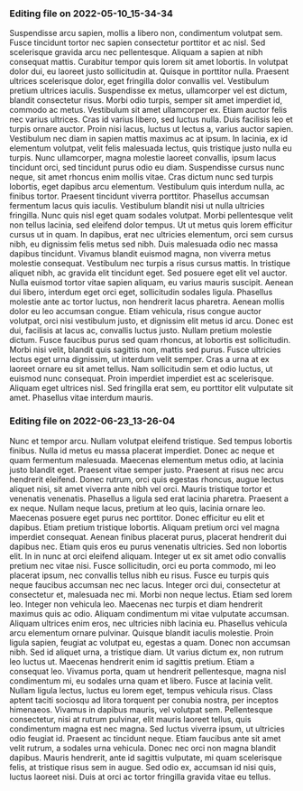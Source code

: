 

### Editing file on 2022-05-10_15-34-34

Suspendisse arcu sapien, mollis a libero non, condimentum volutpat sem. Fusce tincidunt tortor nec sapien consectetur porttitor et ac nisl. Sed scelerisque gravida arcu nec pellentesque. Aliquam a sapien at nibh consequat mattis. Curabitur tempor quis lorem sit amet lobortis. In volutpat dolor dui, eu laoreet justo sollicitudin at. Quisque in porttitor nulla. Praesent ultrices scelerisque dolor, eget fringilla dolor convallis vel. Vestibulum pretium ultrices iaculis. Suspendisse ex metus, ullamcorper vel est dictum, blandit consectetur risus. Morbi odio turpis, semper sit amet imperdiet id, commodo ac metus. Vestibulum sit amet ullamcorper ex. Etiam auctor felis nec varius ultrices. Cras id varius libero, sed luctus nulla. Duis facilisis leo et turpis ornare auctor.
Proin nisi lacus, luctus ut lectus a, varius auctor sapien. Vestibulum nec diam in sapien mattis maximus ac at ipsum. In lacinia, ex id elementum volutpat, velit felis malesuada lectus, quis tristique justo nulla eu turpis. Nunc ullamcorper, magna molestie laoreet convallis, ipsum lacus tincidunt orci, sed tincidunt purus odio eu diam. Suspendisse cursus nunc neque, sit amet rhoncus enim mollis vitae. Cras dictum nunc sed turpis lobortis, eget dapibus arcu elementum. Vestibulum quis interdum nulla, ac finibus tortor.
Praesent tincidunt viverra porttitor. Phasellus accumsan fermentum lacus quis iaculis. Vestibulum blandit nisi ut nulla ultricies fringilla. Nunc quis nisl eget quam sodales volutpat. Morbi pellentesque velit non tellus lacinia, sed eleifend dolor tempus. Ut ut metus quis lorem efficitur cursus ut in quam. In dapibus, erat nec ultricies elementum, orci sem cursus nibh, eu dignissim felis metus sed nibh. Duis malesuada odio nec massa dapibus tincidunt. Vivamus blandit euismod magna, non viverra metus molestie consequat. Vestibulum nec turpis a risus cursus mattis. In tristique aliquet nibh, ac gravida elit tincidunt eget. Sed posuere eget elit vel auctor. Nulla euismod tortor vitae sapien aliquam, eu varius mauris suscipit.
Aenean dui libero, interdum eget orci eget, sollicitudin sodales ligula. Phasellus molestie ante ac tortor luctus, non hendrerit lacus pharetra. Aenean mollis dolor eu leo accumsan congue. Etiam vehicula, risus congue auctor volutpat, orci nisi vestibulum justo, et dignissim elit metus id arcu. Donec est dui, facilisis at lacus ac, convallis luctus justo. Nullam pretium molestie dictum. Fusce faucibus purus sed quam rhoncus, at lobortis est sollicitudin.
Morbi nisi velit, blandit quis sagittis non, mattis sed purus. Fusce ultricies lectus eget urna dignissim, ut interdum velit semper. Cras a urna at ex laoreet ornare eu sit amet tellus. Nam sollicitudin sem et odio luctus, ut euismod nunc consequat. Proin imperdiet imperdiet est ac scelerisque. Aliquam eget ultrices nisl. Sed fringilla erat sem, eu porttitor elit vulputate sit amet. Phasellus vitae interdum mauris.




### Editing file on 2022-06-23_13-26-04

Nunc et tempor arcu. Nullam volutpat eleifend tristique. Sed tempus lobortis finibus. Nulla id metus eu massa placerat imperdiet. Donec ac neque et quam fermentum malesuada. Maecenas elementum metus odio, at lacinia justo blandit eget. Praesent vitae semper justo. Praesent at risus nec arcu hendrerit eleifend. Donec rutrum, orci quis egestas rhoncus, augue lectus aliquet nisi, sit amet viverra ante nibh vel orci. Mauris tristique tortor et venenatis venenatis. Phasellus a ligula sed erat lacinia pharetra. Praesent a ex neque. Nullam neque lacus, pretium at leo quis, lacinia ornare leo. Maecenas posuere eget purus nec porttitor.
Donec efficitur eu elit et dapibus. Etiam pretium tristique lobortis. Aliquam pretium orci vel magna imperdiet consequat. Aenean finibus placerat purus, placerat hendrerit dui dapibus nec. Etiam quis eros eu purus venenatis ultricies. Sed non lobortis elit. In in nunc at orci eleifend aliquam. Integer ut ex sit amet odio convallis pretium nec vitae nisi. Fusce sollicitudin, orci eu porta commodo, mi leo placerat ipsum, nec convallis tellus nibh eu risus. Fusce eu turpis quis neque faucibus accumsan nec nec lacus. Integer orci dui, consectetur at consectetur et, malesuada nec mi. Morbi non neque lectus. Etiam sed lorem leo. Integer non vehicula leo. Maecenas nec turpis et diam hendrerit maximus quis ac odio.
Aliquam condimentum mi vitae vulputate accumsan. Aliquam ultrices enim eros, nec ultricies nibh lacinia eu. Phasellus vehicula arcu elementum ornare pulvinar. Quisque blandit iaculis molestie. Proin ligula sapien, feugiat ac volutpat eu, egestas a quam. Donec non accumsan nibh. Sed id aliquet urna, a tristique diam. Ut varius dictum ex, non rutrum leo luctus ut. Maecenas hendrerit enim id sagittis pretium. Etiam a consequat leo. Vivamus porta, quam ut hendrerit pellentesque, magna nisl condimentum mi, eu sodales urna quam et libero. Fusce at lacinia velit. Nullam ligula lectus, luctus eu lorem eget, tempus vehicula risus. Class aptent taciti sociosqu ad litora torquent per conubia nostra, per inceptos himenaeos.
Vivamus in dapibus mauris, vel volutpat sem. Pellentesque consectetur, nisi at rutrum pulvinar, elit mauris laoreet tellus, quis condimentum magna est nec magna. Sed luctus viverra ipsum, ut ultricies odio feugiat id. Praesent ac tincidunt neque. Etiam faucibus ante sit amet velit rutrum, a sodales urna vehicula. Donec nec orci non magna blandit dapibus. Mauris hendrerit, ante id sagittis vulputate, mi quam scelerisque felis, at tristique risus sem in augue. Sed odio ex, accumsan id nisi quis, luctus laoreet nisi. Duis at orci ac tortor fringilla gravida vitae eu tellus.


